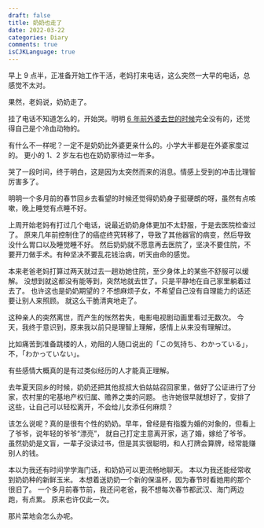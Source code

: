 ```yaml
---
draft: false
title: 奶奶也走了
date: 2022-03-22
categories: Diary
comments: true
isCJKLanguage: true
---
```


早上 9 点半，正准备开始工作干活，老妈打来电话，这么突然一大早的电话，总感觉不太对。

果然，老妈说，奶奶走了。

挂了电话不知道怎么的，开始哭。明明 [6 年前外婆去世的时候](../2016-04-07-for-granny/)完全没有的，还觉得自己是个冷血动物的。

有什么不一样呢？一定不是奶奶比外婆更亲什么的。小学大半都是在外婆家度过的。
更小的 1、2 岁左右也在奶奶家待过一年多。

哭了一段时间，终于明白，这是因为太突然而来的消息。情感上受到的冲击比理智厉害多了。

明明一个多月前的春节回乡去看望的时候还觉得奶奶身子挺硬朗的呀，虽然有点咳嗽，晚上睡觉有点睡不好。

上周开始老妈有打过几个电话，说最近奶奶身体更加不太舒服，于是去医院检查过了。
原来几年前控制住了的癌症终究转移了，导致了其他器官的病变，然后导致没什么胃口以及睡觉睡不好。
然后奶奶就不愿意再去医院了，坚决不要住院，不要开刀做手术。有种坚决不要乱花钱治病，听天由命的感觉。

本来老爸老妈打算过两天就过去一趟劝她住院，至少身体上的某些不舒服可以缓解。
没想到就这都没有能等到，突然地就去世了。只是平静地在自己家里躺着过去了。
也许这也是奶奶期望的？不想麻烦子女，不希望自己没有自理能力的话还要让别人来照顾。
就这么干脆清爽地走了。

这种亲人的突然离世，而产生的怅然若失，电影电视剧动画里看过无数次。
今天，我终于意识到，原来我以前只是理智上理解，感情上从来没有理解过。

比如痛苦到准备跳楼的人，劝阻的人随口说出的「この気持ち、わかっている」，不，「わかっていない」。

有些感情大概真的是有过类似经历的人才能真正理解。

去年夏天回乡的时候，奶奶还把其他叔叔大伯姑姑召回家里，做好了公证进行了分家，农村里的宅基地产权归属、赡养之类的问题。
也许她很早就想好了，安排了这些，让自己可以轻松离开，不会给儿女添任何麻烦？

该怎么说呢？真的是很有个性的奶奶。早年，曾经是有指腹为婚的对象的，但看上了爷爷，说年轻的爷爷“漂亮”，
就自己打定主意离开家，逃了婚，嫁给了爷爷。
虽然奶奶是文盲，一辈子没读过书，但是其实很聪明，和人打牌会算牌，经常能赚别人的钱。


本以为我还有时间学学海门话，和奶奶可以更流畅地聊天。
本以为我还能经常收到奶奶种的新鲜玉米。
本想着送奶奶一个新的保温杯，因为春节时看她用的那个很旧了。
一个多月前春节前，我还问老爸，我不想每次春节都武汉、海门两边跑，有点累。
原来也许仅此一次。


那片菜地会怎么办呢。
